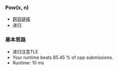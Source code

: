 ### Pow(x, n)
- [题目链接](https://leetcode.com/problems/powx-n/description/)
- 递归

### 基本思路
- 递归注意TLE
- Your runtime beats 85.45 % of cpp submissions.
- Runtime: 10 ms